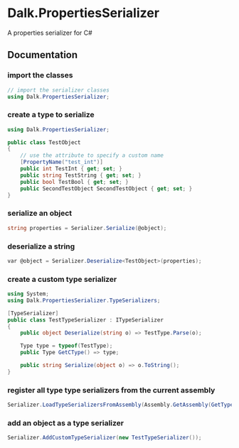 # Dalk.PropertiesSerializer
 A properties serializer for C#


## Documentation

### import the classes
```csharp
// import the serializer classes
using Dalk.PropertiesSerializer;
```

### create a type to serialize
```csharp
using Dalk.PropertiesSerializer;

public class TestObject
{
    // use the attribute to specify a custom name
    [PropertyName("test_int")]
    public int TestInt { get; set; }
    public string TestString { get; set; }
    public bool TestBool { get; set; }
    public SecondTestObject SecondTestObject { get; set; }
}
```

### serialize an object
```csharp
string properties = Serializer.Serialize(@object);
```

### deserialize a string
```csharp
var @object = Serializer.Deserialize<TestObject>(properties);
```

### create a custom type serializer
```csharp
using System;
using Dalk.PropertiesSerializer.TypeSerializers;

[TypeSerializer]
public class TestTypeSerializer : ITypeSerializer
{
    public object Deserialize(string o) => TestType.Parse(o);

    Type type = typeof(TestType);
    public Type GetCType() => type;

    public string Serialize(object o) => o.ToString();
}
```

### register all type type serializers from the current assembly
```csharp
Serializer.LoadTypeSerializersFromAssembly(Assembly.GetAssembly(GetType()));
```

### add an object as a type serializer
```csharp
Serializer.AddCustomTypeSerializer(new TestTypeSerializer());
```
